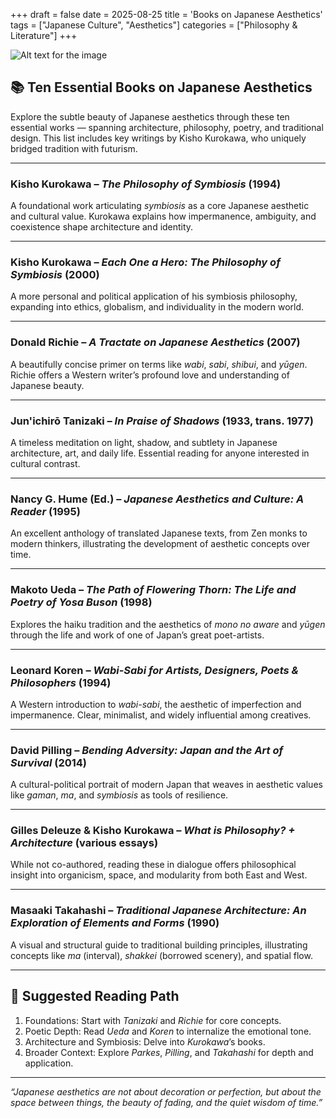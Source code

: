 +++
draft = false
date = 2025-08-25
title = 'Books on Japanese Aesthetics'
tags = ["Japanese Culture", "Aesthetics"]
categories = ["Philosophy & Literature"]
+++

![Alt text for the image](/img/L1017527.jpg "Title Text")

## 📚 Ten Essential Books on Japanese Aesthetics

Explore the subtle beauty of Japanese aesthetics through these ten essential works — spanning architecture, philosophy, poetry, and traditional design. This list includes key writings by Kisho Kurokawa, who uniquely bridged tradition with futurism.

---

### Kisho Kurokawa – _The Philosophy of Symbiosis_ (1994)
A foundational work articulating *symbiosis* as a core Japanese aesthetic and cultural value. Kurokawa explains how impermanence, ambiguity, and coexistence shape architecture and identity.

---

### Kisho Kurokawa – _Each One a Hero: The Philosophy of Symbiosis_ (2000)
A more personal and political application of his symbiosis philosophy, expanding into ethics, globalism, and individuality in the modern world.

---

### Donald Richie – _A Tractate on Japanese Aesthetics_ (2007)
A beautifully concise primer on terms like *wabi*, *sabi*, *shibui*, and *yūgen*. Richie offers a Western writer’s profound love and understanding of Japanese beauty.

---

### Jun'ichirō Tanizaki – _In Praise of Shadows_ (1933, trans. 1977)
A timeless meditation on light, shadow, and subtlety in Japanese architecture, art, and daily life. Essential reading for anyone interested in cultural contrast.

---

### Nancy G. Hume (Ed.) – _Japanese Aesthetics and Culture: A Reader_ (1995)
An excellent anthology of translated Japanese texts, from Zen monks to modern thinkers, illustrating the development of aesthetic concepts over time.

---

### Makoto Ueda – _The Path of Flowering Thorn: The Life and Poetry of Yosa Buson_ (1998)
Explores the haiku tradition and the aesthetics of *mono no aware* and *yūgen* through the life and work of one of Japan’s great poet-artists.

---

### Leonard Koren – _Wabi-Sabi for Artists, Designers, Poets & Philosophers_ (1994)
A Western introduction to *wabi-sabi*, the aesthetic of imperfection and impermanence. Clear, minimalist, and widely influential among creatives.

---

### David Pilling – _Bending Adversity: Japan and the Art of Survival_ (2014)
A cultural-political portrait of modern Japan that weaves in aesthetic values like *gaman*, *ma*, and *symbiosis* as tools of resilience.

---

### Gilles Deleuze & Kisho Kurokawa – _What is Philosophy? + Architecture_ (various essays)
While not co-authored, reading these in dialogue offers philosophical insight into organicism, space, and modularity from both East and West.

---

### Masaaki Takahashi – _Traditional Japanese Architecture: An Exploration of Elements and Forms_ (1990)
A visual and structural guide to traditional building principles, illustrating concepts like *ma* (interval), *shakkei* (borrowed scenery), and spatial flow.

---

## 🧭 Suggested Reading Path

1. Foundations: Start with *Tanizaki* and *Richie* for core concepts.
2. Poetic Depth: Read *Ueda* and *Koren* to internalize the emotional tone.
3. Architecture and Symbiosis: Delve into *Kurokawa*’s books.
4. Broader Context: Explore *Parkes*, *Pilling*, and *Takahashi* for depth and application.

---

_“Japanese aesthetics are not about decoration or perfection, but about the space between things, the beauty of fading, and the quiet wisdom of time.”_


